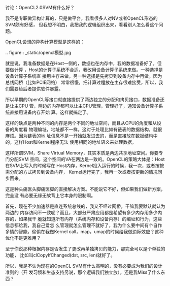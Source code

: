     
讨论：OpenCL2.0SVM有什么好？

我不是专职做异构计算的，只是做平台，我看很多人对NV或者OpenCL形态的SVM颇有好感，
但我想不明白，我把我的逻辑组织出来，看看别人怎么看这个问题。

OpenCL设想的异构计算模型是这样的：

  .. figure:: _static/opencl模型.jpg

就是说，我准备数据是在Host一侧的，数据也在内存中，我的数据准备好了，但要做计算
，Host的计算子系统不合适，我改用设备计算子系统来做。一种选择是设备计算子系统直
接用主存来做，另一种选择是先拷贝到设备内存中再做。因为总线网桥（比如PCIE网络）
常常很慢，把计算过程放在主存很难接受，所以，我们需要给后者提供软件暴露。

所以早期的OpenCL等接口就直接提供了两边独立的分配和拷贝接口，数据准备还是让主CPU
管，两边的内存都可以让主CPU管理，管理好了，通知设备计算子系统直接用设备内存开始
算。这样就搞定了。

这样的缺点是两种不同的内存是两个不同的地址空间，而且从CPU的角度和从设备的角度看
物理编址，地址都不一样。这对于处理比如有链表的数据结构，就很麻烦。因为链表的地
址信息不是一开始就发进去的，而是直接放在数据结构中的，这样Host和Kernel程序无法
使用相同的地址语义来处理数据。

这样所谓SVM，Share Virtual Memory，其实本质是两边共享地址空间。你要专门分配SVM
空间，这个空间的VA在两边是一致的。OpenCL的策略大体是：Host在SVM上写入的时候写在
Host内存，Kernel投入运行的时候，我一次，或者按按需分配的方式拷贝到设备内存，
Kernel运行完了，我再一次或者按更新的情况同步回来。

这是种头痛医头脚痛医脚的直接解决方案。不能说它不好，但如果我们做新方案，完全没
有必要无缘无故背上它本身的限制啊。

首先，现在不少加速器是直连系统总线的，我又不经过网桥，干嘛我要默认就认为两边的
内存访问不一致呢？而且，大部分严肃应用都是希望有多少内存用多少内存的，如果我干
脆就知道所有内存（系统内存和设备内存）的编址和行为，这些信息都给我，我自己爱怎
么管理就怎么管理不就好了，我为什么要中间有个自作多情的智能，偷偷在我做Kernel
call，map，umap的时候给我做边际效应？这种优化不是更难用？

至于你说那种根据内存是否发生了更改再单独拷贝的能力，那完全可以是个单独的功能，
比如叫clCopyIfChanged(dst, src, len)就好了。

所以，我是不认为现在的OpenCL SVM有什么高明的，没有必要成为我们的设计准则的（开
发习惯和生态支持另说，那个逻辑我们独立放），还是我Miss了什么东西？
